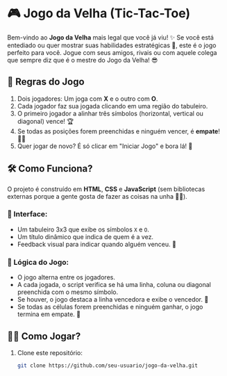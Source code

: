 # 🎮 Jogo da Velha (Tic-Tac-Toe)

Bem-vindo ao **Jogo da Velha** mais legal que você já viu! ✨ Se você está entediado ou quer mostrar suas habilidades estratégicas 💪, este é o jogo perfeito para você. Jogue com seus amigos, rivais ou com aquele colega que sempre diz que é o mestre do Jogo da Velha! 😎

## 📜 Regras do Jogo
1. Dois jogadores: Um joga com **X** e o outro com **O**.
2. Cada jogador faz sua jogada clicando em uma região do tabuleiro.
3. O primeiro jogador a alinhar três símbolos (horizontal, vertical ou diagonal) vence! 🏆
4. Se todas as posições forem preenchidas e ninguém vencer, é **empate**! 🙅‍♂️
5. Quer jogar de novo? É só clicar em "Iniciar Jogo" e bora lá! 🔄

## 🛠️ Como Funciona?

O projeto é construído em **HTML**, **CSS** e **JavaScript** (sem bibliotecas externas porque a gente gosta de fazer as coisas na unha 👷‍♂️).

### 🎨 Interface:
- Um tabuleiro 3x3 que exibe os símbolos `X` e `O`.
- Um título dinâmico que indica de quem é a vez.
- Feedback visual para indicar quando alguém venceu. 🚨

### 🔢 Lógica do Jogo:
- O jogo alterna entre os jogadores.
- A cada jogada, o script verifica se há uma linha, coluna ou diagonal preenchida com o mesmo símbolo.
- Se houver, o jogo destaca a linha vencedora e exibe o vencedor. 👑
- Se todas as células forem preenchidas e ninguém ganhar, o jogo termina em empate. 🤝

## 🏃‍♂️ Como Jogar?

1. Clone este repositório:
   ```bash
   git clone https://github.com/seu-usuario/jogo-da-velha.git
